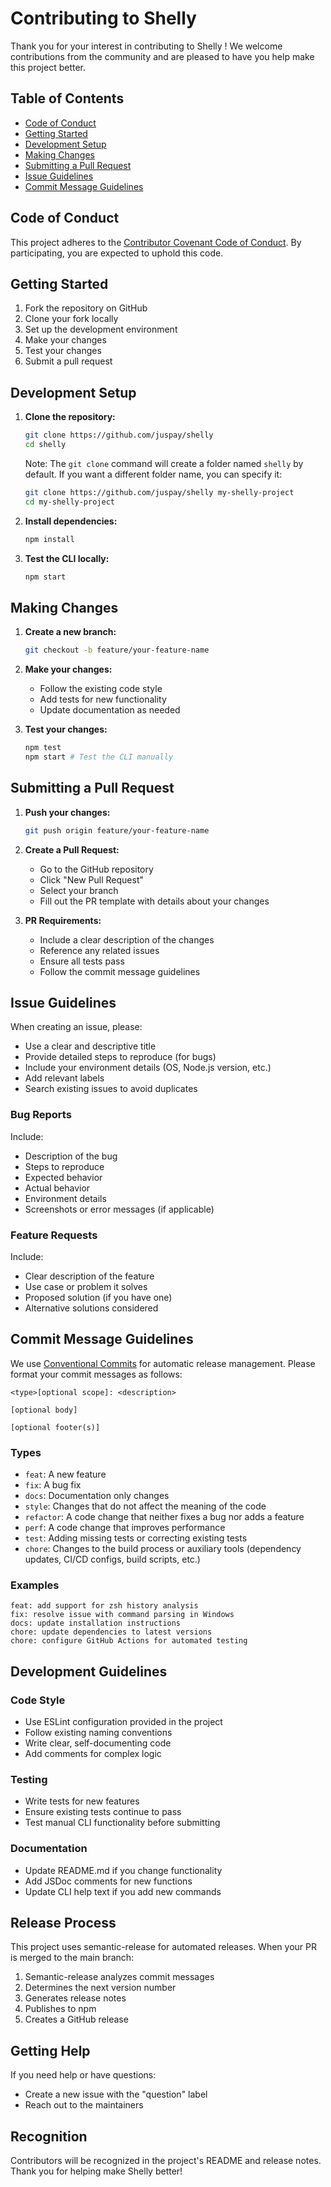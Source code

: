 # Contributing to Shelly

Thank you for your interest in contributing to Shelly ! We welcome contributions from the community and are pleased to have you help make this project better.

## Table of Contents

- [Code of Conduct](#code-of-conduct)
- [Getting Started](#getting-started)
- [Development Setup](#development-setup)
- [Making Changes](#making-changes)
- [Submitting a Pull Request](#submitting-a-pull-request)
- [Issue Guidelines](#issue-guidelines)
- [Commit Message Guidelines](#commit-message-guidelines)

## Code of Conduct

This project adheres to the [Contributor Covenant Code of Conduct](https://www.contributor-covenant.org/version/2/1/code_of_conduct/). By participating, you are expected to uphold this code.

## Getting Started

1. Fork the repository on GitHub
2. Clone your fork locally
3. Set up the development environment
4. Make your changes
5. Test your changes
6. Submit a pull request

## Development Setup

1. **Clone the repository:**

   ```bash
   git clone https://github.com/juspay/shelly
   cd shelly
   ```

   Note: The `git clone` command will create a folder named `shelly` by default. If you want a different folder name, you can specify it:

   ```bash
   git clone https://github.com/juspay/shelly my-shelly-project
   cd my-shelly-project
   ```

2. **Install dependencies:**

   ```bash
   npm install
   ```

3. **Test the CLI locally:**
   ```bash
   npm start
   ```

## Making Changes

1. **Create a new branch:**

   ```bash
   git checkout -b feature/your-feature-name
   ```

2. **Make your changes:**
   - Follow the existing code style
   - Add tests for new functionality
   - Update documentation as needed

3. **Test your changes:**
   ```bash
   npm test
   npm start # Test the CLI manually
   ```

## Submitting a Pull Request

1. **Push your changes:**

   ```bash
   git push origin feature/your-feature-name
   ```

2. **Create a Pull Request:**
   - Go to the GitHub repository
   - Click "New Pull Request"
   - Select your branch
   - Fill out the PR template with details about your changes

3. **PR Requirements:**
   - Include a clear description of the changes
   - Reference any related issues
   - Ensure all tests pass
   - Follow the commit message guidelines

## Issue Guidelines

When creating an issue, please:

- Use a clear and descriptive title
- Provide detailed steps to reproduce (for bugs)
- Include your environment details (OS, Node.js version, etc.)
- Add relevant labels
- Search existing issues to avoid duplicates

### Bug Reports

Include:

- Description of the bug
- Steps to reproduce
- Expected behavior
- Actual behavior
- Environment details
- Screenshots or error messages (if applicable)

### Feature Requests

Include:

- Clear description of the feature
- Use case or problem it solves
- Proposed solution (if you have one)
- Alternative solutions considered

## Commit Message Guidelines

We use [Conventional Commits](https://www.conventionalcommits.org/) for automatic release management. Please format your commit messages as follows:

```
<type>[optional scope]: <description>

[optional body]

[optional footer(s)]
```

### Types

- `feat`: A new feature
- `fix`: A bug fix
- `docs`: Documentation only changes
- `style`: Changes that do not affect the meaning of the code
- `refactor`: A code change that neither fixes a bug nor adds a feature
- `perf`: A code change that improves performance
- `test`: Adding missing tests or correcting existing tests
- `chore`: Changes to the build process or auxiliary tools (dependency updates, CI/CD configs, build scripts, etc.)

### Examples

```
feat: add support for zsh history analysis
fix: resolve issue with command parsing in Windows
docs: update installation instructions
chore: update dependencies to latest versions
chore: configure GitHub Actions for automated testing
```

## Development Guidelines

### Code Style

- Use ESLint configuration provided in the project
- Follow existing naming conventions
- Write clear, self-documenting code
- Add comments for complex logic

### Testing

- Write tests for new features
- Ensure existing tests continue to pass
- Test manual CLI functionality before submitting

### Documentation

- Update README.md if you change functionality
- Add JSDoc comments for new functions
- Update CLI help text if you add new commands

## Release Process

This project uses semantic-release for automated releases. When your PR is merged to the main branch:

1. Semantic-release analyzes commit messages
2. Determines the next version number
3. Generates release notes
4. Publishes to npm
5. Creates a GitHub release

## Getting Help

If you need help or have questions:

- Create a new issue with the "question" label
- Reach out to the maintainers

## Recognition

Contributors will be recognized in the project's README and release notes. Thank you for helping make Shelly better!

